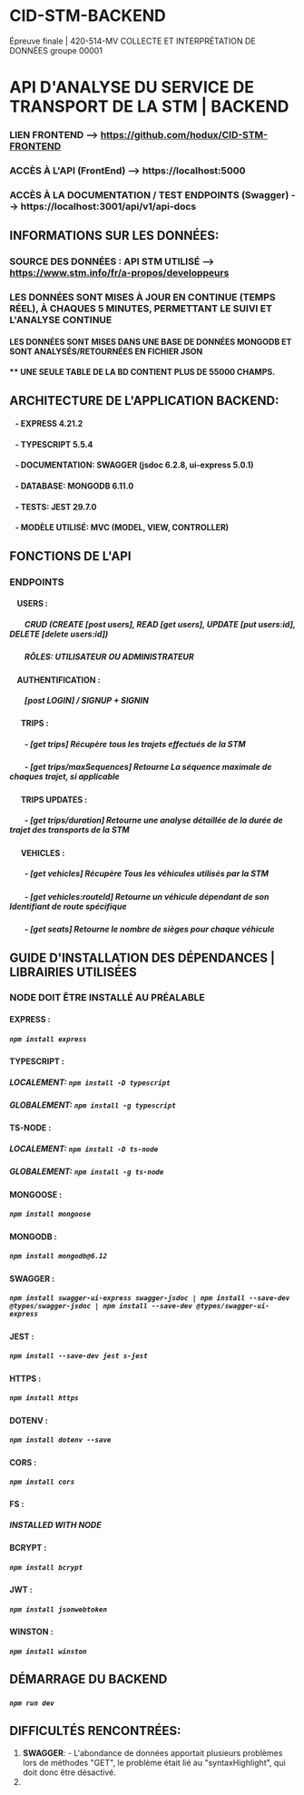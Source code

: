 # CID-STM-BACKEND
Épreuve finale | 420-514-MV COLLECTE ET INTERPRÉTATION DE DONNÉES groupe 00001 

# API D'ANALYSE DU SERVICE DE TRANSPORT DE LA STM | BACKEND

### LIEN FRONTEND --> https://github.com/hodux/CID-STM-FRONTEND
### ACCÈS À L'API (FrontEnd) --> https://localhost:5000
### ACCÈS À LA DOCUMENTATION / TEST ENDPOINTS (Swagger) --> https://localhost:3001/api/v1/api-docs

## INFORMATIONS SUR LES DONNÉES:

### SOURCE DES DONNÉES : API STM UTILISÉ --> https://www.stm.info/fr/a-propos/developpeurs
### LES DONNÉES SONT MISES À JOUR EN CONTINUE (TEMPS RÉEL), À CHAQUES 5 MINUTES, PERMETTANT LE SUIVI ET L'ANALYSE CONTINUE
#### LES DONNÉES SONT MISES DANS UNE BASE DE DONNÉES MONGODB ET SONT ANALYSÉS/RETOURNÉES EN FICHIER JSON
#### ** UNE SEULE TABLE DE LA BD CONTIENT PLUS DE 55000 CHAMPS. 



## ARCHITECTURE DE L'APPLICATION BACKEND:
####      &nbsp;&nbsp; - EXPRESS 4.21.2
####      &nbsp;&nbsp; - TYPESCRIPT 5.5.4
####      &nbsp;&nbsp; - DOCUMENTATION: SWAGGER  (jsdoc 6.2.8, ui-express 5.0.1)
####      &nbsp;&nbsp; - DATABASE: MONGODB 6.11.0
####      &nbsp;&nbsp; - TESTS: JEST 29.7.0
####      &nbsp;&nbsp; - MODÈLE UTILISÉ: MVC (MODEL, VIEW, CONTROLLER)

## FONCTIONS DE L'API
### ENDPOINTS

#### &nbsp;&nbsp;&nbsp; **USERS** :
##### &nbsp;&nbsp;&nbsp;&nbsp;&nbsp;&nbsp;&nbsp; CRUD (CREATE [post users], READ [get users], UPDATE [put users:id], DELETE [delete users:id])
##### &nbsp;&nbsp;&nbsp;&nbsp;&nbsp;&nbsp;&nbsp; RÔLES: UTILISATEUR OU ADMINISTRATEUR
#### &nbsp;&nbsp;&nbsp; **AUTHENTIFICATION** : 
##### &nbsp;&nbsp;&nbsp;&nbsp;&nbsp;&nbsp;&nbsp; [post LOGIN] / SIGNUP + SIGNIN
#### &nbsp;&nbsp;&nbsp;&nbsp;&nbsp; **TRIPS** :
##### &nbsp;&nbsp;&nbsp;&nbsp;&nbsp;&nbsp;&nbsp; - [get trips] Récupère tous les trajets effectués de la STM
##### &nbsp;&nbsp;&nbsp;&nbsp;&nbsp;&nbsp;&nbsp; - [get trips/maxSequences] Retourne La séquence maximale de chaques trajet, si applicable
#### &nbsp;&nbsp;&nbsp;&nbsp;&nbsp; **TRIPS UPDATES** :
##### &nbsp;&nbsp;&nbsp;&nbsp;&nbsp;&nbsp;&nbsp; - [get trips/duration] Retourne une analyse détaillée de la durée de trajet des transports de la STM
#### &nbsp;&nbsp;&nbsp;&nbsp;&nbsp; **VEHICLES** :
##### &nbsp;&nbsp;&nbsp;&nbsp;&nbsp;&nbsp;&nbsp; - [get vehicles] Récupère Tous les véhicules utilisés par la STM
##### &nbsp;&nbsp;&nbsp;&nbsp;&nbsp;&nbsp;&nbsp; - [get vehicles:routeId] Retourne un véhicule dépendant de son Identifiant de route spécifique
##### &nbsp;&nbsp;&nbsp;&nbsp;&nbsp;&nbsp;&nbsp; - [get seats] Retourne le nombre de sièges pour chaque véhicule
          
## GUIDE D'INSTALLATION DES DÉPENDANCES | LIBRAIRIES UTILISÉES
### NODE DOIT ÊTRE INSTALLÉ AU PRÉALABLE
#### **EXPRESS** : 
##### `npm install express`
#### **TYPESCRIPT** : 
##### LOCALEMENT: `npm install -D typescript`
##### GLOBALEMENT: `npm install -g typescript`
#### **TS-NODE** : 
##### LOCALEMENT: `npm install -D ts-node`
##### GLOBALEMENT: `npm install -g ts-node`
#### **MONGOOSE** : 
##### `npm install mongoose`
#### **MONGODB** : 
##### `npm install mongodb@6.12`
#### **SWAGGER** : 
##### `npm install swagger-ui-express swagger-jsdoc | npm install --save-dev @types/swagger-jsdoc | npm install --save-dev @types/swagger-ui-express`
#### **JEST** :
##### `npm install --save-dev jest s-jest`
#### **HTTPS** :
##### `npm install https`
#### **DOTENV** :
##### `npm install dotenv --save`
#### **CORS** :
##### `npm install cors`
#### **FS** :
##### INSTALLED WITH NODE
#### **BCRYPT** :
##### `npm install bcrypt`
#### **JWT** :
##### `npm install jsonwebtoken`
#### **WINSTON** :
##### `npm install winston`

## DÉMARRAGE DU BACKEND
##### ­­`npm run dev`

## DIFFICULTÉS RENCONTRÉES:
1. **SWAGGER**:
          - L'abondance de données apportait plusieurs problèmes lors de méthodes "GET", le problème était lié au "syntaxHighlight", qui doit donc être désactivé.
2. 

